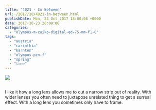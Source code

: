 ```yaml
---
title: "4021 - In Between"
url: /2017/10/4021-in-between.html
publishDate: Mon, 23 Oct 2017 18:00:08 +0000
date: 2017-10-23 20:00:08
categories: 
  - "olympus-m-zuiko-digital-ed-75-mm-f1-8"
tags: 
  - "austria"
  - "carinthia"
  - "karnten"
  - "olympus-pen-f"
  - "spring"
  - "tree"
---
```

<div class="container">
<div class="center"><a target="_blank" href="https://d25zfm9zpd7gm5.cloudfront.net/1200x1200/2017/20170421_164509_lr.jpg"><img class="webfeedsFeaturedVisual" src="https://d25zfm9zpd7gm5.cloudfront.net/0600x0600/2017/20170421_164509_lr.jpg" /></a></div>
</div>
<br />

I like it how a long lens allows me to cut a narrow strip out of reality. With wider lenses you often need to juxtapose unrelated thing to get a surreal effect. With a long lens you sometimes only have to frame.
